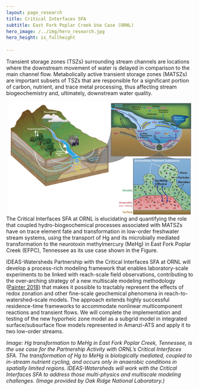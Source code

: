 ```yaml
---
layout: page_research
title: Critical Interfaces SFA  
subtitle: East Fork Poplar Creek Use Case (ORNL)
hero_image: /../img/hero_research.jpg
hero_height: is_fullheight

---
```


Transient storage zones (TSZs) surrounding stream channels are locations where the downstream movement of water is delayed in comparison to the main channel flow. Metabolically active transient storage zones (MATSZs) are important subsets of TSZs that are responsible for a significant portion of carbon, nutrient, and trace metal processing, thus affecting stream biogeochemistry and, ultimately, downstream water quality.

<img width="500" src="/../img/critical_interfaces.png" align="right">

The Critical Interfaces SFA at ORNL is elucidating and quantifying the role that coupled hydro-biogeochemical processes associated with MATSZs have on trace element fate and transformation in low-order freshwater stream systems, using the transport of Hg and its microbially mediated transformation to the neurotoxin methylmercury (MeHg) in East Fork Poplar Creek (EFPC), Tennessee as its use case shown in the Figure.

IDEAS-Watersheds Partnership with the Critical Interfaces SFA at ORNL will develop a process-rich modeling framework that enables laboratory-scale experiments to be linked with reach-scale field observations, contributing to the over-arching strategy of a new multiscale modeling methodology ([Painter 2018][Painter]) that makes it possible to tractably represent the effects of redox zonation and other fine-scale geochemical phenomena in reach-to-watershed–scale models. The approach extends highly successful residence-time frameworks to accommodate nonlinear multicomponent reactions and transient flows. We will complete the implementation and testing of the new hyporheic zone model as a subgrid model in integrated surface/subsurface flow models represented in Amanzi-ATS and apply it to two low-order streams.

*Image: Hg transformation to MeHg in East Fork Poplar Creek, Tennessee, is the use case for the Partnership Activity with ORNL’s Critical Interfaces SFA. The transformation of Hg to MeHg is biologically mediated, coupled to in-stream nutrient cycling, and occurs only in anaerobic conditions in spatially limited regions. IDEAS-Watersheds will work with the Critical Interfaces SFA to address those multi-physics and multiscale modeling challenges. (Image provided by Oak Ridge National Laboratory.)*

[Painter]: https://agupubs.onlinelibrary.wiley.com/doi/full/10.1029/2018WR022831

